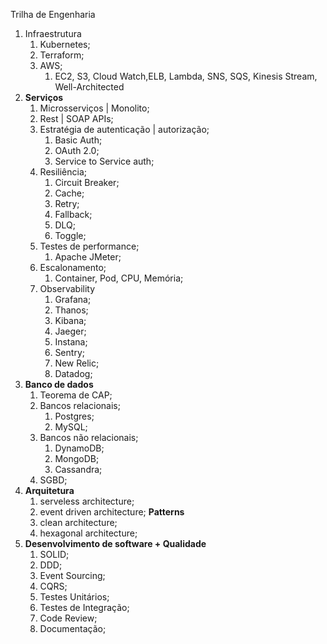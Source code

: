 Trilha de Engenharia

1. Infraestrutura
    1. Kubernetes;
    2. Terraform;
    3. AWS;
        1. EC2, S3, Cloud Watch,ELB, Lambda, SNS, SQS, Kinesis Stream, Well-Architected
2. **Serviços**
    1. Microsserviços | Monolito;
    2. Rest | SOAP APIs;
    3. Estratégia de autenticação | autorização;
        1. Basic Auth;
        2. OAuth 2.0;
        3. Service to Service auth;
    4. Resiliência;
        1. Circuit Breaker;
        2. Cache;
        3. Retry;
        4. Fallback;
        5. DLQ;
        6. Toggle;
    5. Testes de performance;
        1. Apache JMeter;
    6. Escalonamento;
        1. Container, Pod, CPU, Memória;
    7. Observability
        1. Grafana;
        2. Thanos;
        3. Kibana;
        4. Jaeger;
        5. Instana;
        6. Sentry;
        7. New Relic;
        8. Datadog;
3. **Banco de dados**
    1. Teorema de CAP;
    2. Bancos relacionais;
        1. Postgres;
        2. MySQL;
    3. Bancos não relacionais;
        1. DynamoDB;
        2. MongoDB;
        3. Cassandra;
    4. SGBD;
4. **Arquitetura**
    1. serveless architecture;
    2. event driven architecture;
    **Patterns**
    1. clean architecture;
    2. hexagonal architecture;
5. **Desenvolvimento de software + Qualidade**
    1. SOLID; 
    2. DDD;
    3. Event Sourcing;
    4. CQRS;
    5. Testes Unitários;
    6. Testes de Integração;
    7. Code Review;
    8. Documentação;
